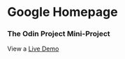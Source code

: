 # Google Homepage
### The Odin Project Mini-Project
View a [Live Demo](https://raw.githack.com/MariaAyman/google-homepage/master/homepage.html)
